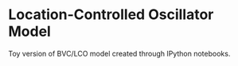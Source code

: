 Location-Controlled Oscillator Model
====================================

Toy version of BVC/LCO model created through IPython notebooks.
